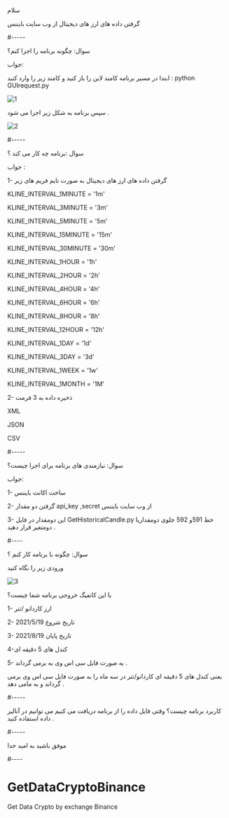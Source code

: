 سلام 

گرفتن داده های ارز های دیجیتال از وب سایت بایننس

#-----

سوال: چگونه برنامه را اجرا کنم؟


جواب: 

ابتدا در مسیر برنامه کامند لاین را باز کنید و کامند زیر را وارد کنید :
python GUIrequest.py

![1](https://user-images.githubusercontent.com/61306250/136050245-3efd03f2-ff3e-4c30-9eed-dd778c346e1f.JPG)


سپس برنامه به شکل زیر اجرا می شود .

![2](https://user-images.githubusercontent.com/61306250/136050369-577d7fed-838c-4e55-8e25-31e977189352.JPG)


#-----

سوال :برنامه چه کار می کند ؟

جواب :
 
 1- گرفتن داده های ارز های دیجیتال به صورت تایم فریم های زیر

KLINE_INTERVAL_1MINUTE = '1m'

KLINE_INTERVAL_3MINUTE = '3m'

KLINE_INTERVAL_5MINUTE = '5m'

KLINE_INTERVAL_15MINUTE = '15m'

KLINE_INTERVAL_30MINUTE = '30m'

KLINE_INTERVAL_1HOUR = '1h'

KLINE_INTERVAL_2HOUR = '2h'

KLINE_INTERVAL_4HOUR = '4h'

KLINE_INTERVAL_6HOUR = '6h'

KLINE_INTERVAL_8HOUR = '8h'

KLINE_INTERVAL_12HOUR = '12h'

KLINE_INTERVAL_1DAY = '1d'

KLINE_INTERVAL_3DAY = '3d'

KLINE_INTERVAL_1WEEK = '1w'

KLINE_INTERVAL_1MONTH = '1M'


2- ذخیره داده به 3 فرمت

XML 

JSON

CSV


#-----

سوال: نیازمندی های برنامه برای اجرا چیست؟

جواب:

1- ساخت اکانت بایننس 

2- گرفتن دو مقدار 
api_key ,secret 
از وب سایت بایننس 

3-  این دومقدار در فایل 
GetHistoricalCandle.py
خط 591و 592 جلوی دومقداریا دومتغیر قرار دهید .

#----

سوال: چگونه با برنامه کار کنم ؟

ورودی زیر را نگاه کنید 


![3](https://user-images.githubusercontent.com/61306250/136054579-1ecb68d7-7cfd-47f7-9d2b-fd45169fd17b.JPG)


با این کانفیگ خروجی برنامه  شما چیست؟

1- ارز کاردانو /تتر

2- تاریخ شروع 
2021/5/19

3- تاریخ پایان
2021/8/19

4-کندل های 5 دقیقه ای 

5- به صورت فایل سی اس وی 
به برمی گرداند .

یعنی کندل های 5 دقیقه ای کاردانو/تتر در سه ماه را به صورت فایل سی اس وی برمی گرداند و به مامی دهد .


#-----

کاربرد برنامه چیست؟
وقتی فایل داده را از برنامه دریافت می کنیم می توانیم در آنالیز داده استفاده کنید .


#-----

موفق باشید
به امید خدا 

#----
# GetDataCryptoBinance
Get Data Crypto by exchange Binance
 

